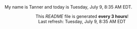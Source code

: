 My name is Tanner and today is Tuesday, July 9, 8:35 AM EDT.

<p align="center">This <i>README</i> file is generated <b>every 3 hours</b>!</br>Last refresh: Tuesday, July 9, 8:35 AM EDT<br /></p>
